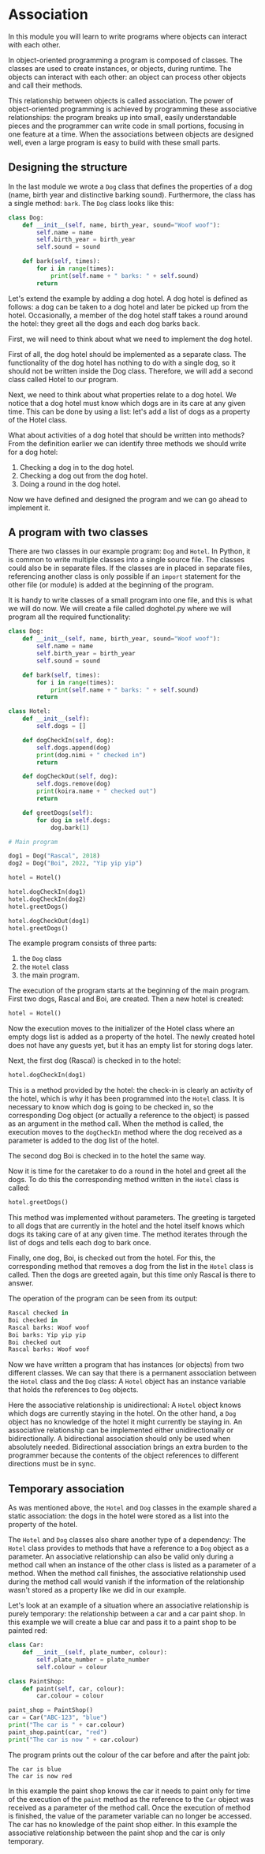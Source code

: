 # Association

In this module you will learn to write programs where objects can interact with each other.

In object-oriented programming a program is composed of classes. The classes are used to create
instances, or objects, during runtime. The objects can interact with each other: an object can
process other objects and call their methods.

This relationship between objects is called association. The power of object-oriented programming is achieved
by programming these associative relationships: the program breaks up into small, easily understandable pieces
and the programmer can write code in small portions, focusing in one feature at a time. When the associations
between objects are designed well, even a large program is easy to build with these small parts.

## Designing the structure

In the last module we wrote a `Dog` class that defines the properties of a dog (name, birth year and distinctive barking
sound). Furthermore, the class has a single method: `bark`. The `Dog` class looks like this:

```python
class Dog:
    def __init__(self, name, birth_year, sound="Woof woof"):
        self.name = name
        self.birth_year = birth_year
        self.sound = sound

    def bark(self, times):
        for i in range(times):
            print(self.name + " barks: " + self.sound)
        return
```

Let's extend the example by adding a dog hotel. A dog hotel is defined as follows: a dog can be taken to a dog hotel and 
later be picked up from the hotel. Occasionally, a member of the dog hotel staff takes a round around the hotel: they greet 
all the dogs and each dog barks back.

First, we will need to think about what we need to implement the dog hotel.

First of all, the dog hotel should be implemented as a separate class. The functionality of the dog hotel has nothing to
do with a single dog, so it should not be written inside the Dog class. Therefore, we will add a second class called Hotel 
to our program.

Next, we need to think about what properties relate to a dog hotel. We notice that a dog hotel must know which dogs are in
its care at any given time. This can be done by using a list: let's add a list of dogs as a property of the Hotel class.

What about activities of a dog hotel that should be written into methods? From the definition earlier we
can identify three methods we should write for a dog hotel:
1. Checking a dog in to the dog hotel.
2. Checking a dog out from the dog hotel.
3. Doing a round in the dog hotel.

Now we have defined and designed the program and we can go ahead to implement it.

## A program with two classes

There are two classes in our example program: `Dog` and `Hotel`. In Python, it is common to write multiple classes into 
a single source file. The classes could also be in separate files. If the classes are in placed in
separate files, referencing another class is only possible if an `import` statement for the other file (or module) is added
at the beginning of the program. 

It is handy to write classes of a small program into one file, and this is what we will do now. We will create a file called
doghotel.py where we will program all the required functionality:

```python
class Dog:
    def __init__(self, name, birth_year, sound="Woof woof"):
        self.name = name
        self.birth_year = birth_year
        self.sound = sound

    def bark(self, times):
        for i in range(times):
            print(self.name + " barks: " + self.sound)
        return

class Hotel:
    def __init__(self):
        self.dogs = []

    def dogCheckIn(self, dog):
        self.dogs.append(dog)
        print(dog.nimi + " checked in")
        return

    def dogCheckOut(self, dog):
        self.dogs.remove(dog)
        print(koira.name + " checked out")
        return

    def greetDogs(self):
        for dog in self.dogs:
            dog.bark(1)

# Main program

dog1 = Dog("Rascal", 2018)
dog2 = Dog("Boi", 2022, "Yip yip yip")

hotel = Hotel()

hotel.dogCheckIn(dog1)
hotel.dogCheckIn(dog2)
hotel.greetDogs()

hotel.dogCheckOut(dog1)
hotel.greetDogs()
```

The example program consists of three parts:
1. the `Dog` class
2. the `Hotel` class
3. the main program.

The execution of the program starts at the beginning of the main program. First two dogs, Rascal and Boi, are created.
Then a new hotel is created:

```python
hotel = Hotel()
```

Now the execution moves to the initializer of the Hotel class where an empty dogs list is added as a property of
the hotel. The newly created hotel does not have any guests yet, but it has an empty list for storing dogs later.

Next, the first dog (Rascal) is checked in to the hotel:

```python
hotel.dogCheckIn(dog1)
```

This is a method provided by the hotel: the check-in is clearly an activity of the hotel, which is why it has been
programmed into the `Hotel` class. It is necessary to know which dog is going to be checked in, so the corresponding
Dog object (or actually a reference to the object) is passed as an argument in the method call. When the method is called,
the execution moves to the `dogCheckIn` method where the dog received as a parameter is added to the dog list of the hotel.

The second dog Boi is checked in to the hotel the same way.

Now it is time for the caretaker to do a round in the hotel and greet all the dogs. To do this the corresponding method written
in the `Hotel` class is called:

```python
hotel.greetDogs()
```

This method was implemented without parameters. The greeting is targeted to all dogs that are currently in the hotel and
the hotel itself knows which dogs its taking care of at any given time. The method iterates through the list of dogs and
tells each dog to bark once.

Finally, one dog, Boi, is checked out from the hotel. For this, the corresponding method that removes a dog from the list
in the `Hotel` class is called. Then the dogs are greeted again, but this time only Rascal is there to answer.

The operation of the program can be seen from its output:

```python
Rascal checked in
Boi checked in
Rascal barks: Woof woof
Boi barks: Yip yip yip
Boi checked out
Rascal barks: Woof woof
```

Now we have written a program that has instances (or objects) from two different classes. We can say that there is a
permanent association between the `Hotel` class and the `Dog` class: A `Hotel` object has an instance variable that
holds the references to `Dog` objects.

Here the associative relationship is unidirectional: A `Hotel` object knows which dogs are currently staying in the hotel.
On the other hand, a `Dog` object has no knowledge of the hotel it might currently be staying in. An associative relationship
can be implemented either unidirectionally or bidirectionally. A bidirectional association should only be used when absolutely
needed. Bidirectional association brings an extra burden to the programmer because the contents of the object references to 
different directions must be in sync.

## Temporary association

As was mentioned above, the `Hotel` and `Dog` classes in the example shared a static association: the dogs in the hotel
were stored as a list into the property of the hotel.

The `Hotel` and `Dog` classes also share another type of a dependency: The `Hotel` class provides to methods that
have a reference to a `Dog` object as a parameter. An associative relationship can also be valid only during a method call
when an instance of the other class is listed as a parameter of a method. When the method call finishes, the associative
relationship used during the method call would vanish if the information of the relationship wasn't stored as a property like
we did in our example. 

Let's look at an example of a situation where an associative relationship is purely temporary: the relationship between a
car and a car paint shop. In this example we will create a blue car and pass it to a paint shop to be painted red:


```python
class Car:
    def __init__(self, plate_number, colour):
        self.plate_number = plate_number
        self.colour = colour

class PaintShop:
    def paint(self, car, colour):
        car.colour = colour

paint_shop = PaintShop()
car = Car("ABC-123", "blue")
print("The car is " + car.colour)
paint_shop.paint(car, "red")
print("The car is now " + car.colour)
```

The program prints out the colour of the car before and after the paint job:

```monospace
The car is blue
The car is now red
```

In this example the paint shop knows the car it needs to paint only for time of the execution of the `paint` method as
the reference to the `Car` object was received as a parameter of the method call. Once the execution of method is finished,
the value of the parameter variable can no longer be accessed. The car has no knowledge of the paint shop either. In this 
example the associative relationship between the paint shop and the car is only temporary.
